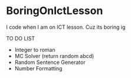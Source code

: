 # BoringOnIctLesson
I code when I am on ICT lesson.
Cuz its boring ig

TO DO LIST
- Integer to roman
- MC Solver (return random abcd)
- Random Sentence Generator
- Number Formatting
